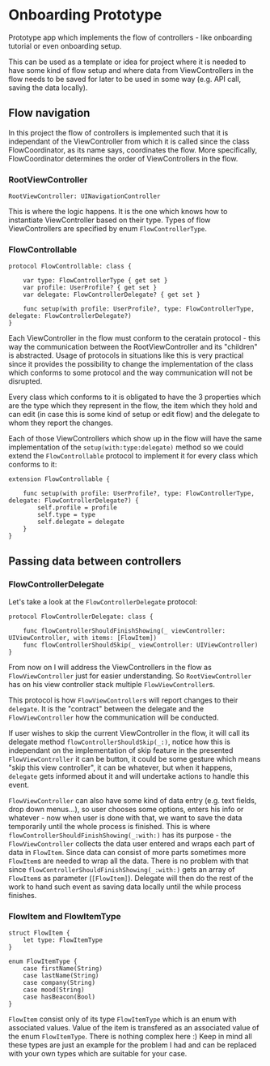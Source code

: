 # Onboarding Prototype
Prototype app which implements the flow of controllers - like onboarding tutorial or even onboarding setup.

This can be used as a template or idea for project where it is needed to have some kind of flow setup and where data from 
ViewControllers in the flow needs to be saved for later to be used in some way (e.g. API call, saving the data locally).

## Flow navigation

In this project the flow of controllers is implemented such that it is independant of the ViewController from which it is
called since the class FlowCoordinator, as its name says, coordinates the flow. More specifically, FlowCoordinator 
determines the order of ViewControllers in the flow. 

### RootViewController

```RootViewController: UINavigationController```

This is where the logic happens.
It is the one which knows how to instantiate ViewController based on their type. Types of flow ViewControllers are specified by enum `FlowControllerType`.

### FlowControllable

```
protocol FlowControllable: class {
    
    var type: FlowControllerType { get set }
    var profile: UserProfile? { get set }
    var delegate: FlowControllerDelegate? { get set }
    
    func setup(with profile: UserProfile?, type: FlowControllerType, delegate: FlowControllerDelegate?)
}
```
Each ViewController in the flow must conform to the ceratain protocol - this way the communication between the 
RootViewController and its "children" is abstracted. Usage of protocols in situations like this is very practical 
since it provides the possibility to change the implementation of the class which conforms to some protocol and the 
way communication will not be disrupted.

Every class which conforms to it is obligated to have the 3 properties which are the type which they represent in the flow, the item which they hold and can edit (in case this is some kind of setup or edit flow) and the delegate to whom they report the changes.

Each of those ViewControllers which show up in the flow will have the same implementation of the `setup(with:type:delegate)` method so we could extend the `FlowControllable` protocol to implement it for every class which conforms to it:

```
extension FlowControllable {
    
    func setup(with profile: UserProfile?, type: FlowControllerType, delegate: FlowControllerDelegate?) {
        self.profile = profile
        self.type = type
        self.delegate = delegate
    }
}
```

## Passing data between controllers

### FlowControllerDelegate

Let's take a look at the `FlowControllerDelegate` protocol:

```
protocol FlowControllerDelegate: class {
    
    func flowControllerShouldFinishShowing(_ viewController: UIViewController, with items: [FlowItem])
    func flowControllerShouldSkip(_ viewController: UIViewController)
}
```
From now on I will address the ViewControllers in the flow as `FlowViewController` just for easier understanding. So `RootViewController` has on his view controller stack multiple `FlowViewController`s.

This protocol is how `FlowViewController`s will report changes to their `delegate`. It is the "contract" between the delegate and the `FlowViewController` how the communication will be conducted.

If user wishes to skip the current ViewController in the flow, it will call its delegate method `flowControllerShouldSkip(_:)`, notice how this is independant on the implementation of skip feature in the presented `FlowViewController` it can be button, it could be some gesture which means "skip this view controller", it can be whatever, but when it happens, `delegate` gets informed about it and will undertake actions to handle this event.

`FlowViewController` can also have some kind of data entry (e.g. text fields, drop down menus...), so user chooses some options, enters his info or whatever - now when user is done with that, we want to save the data temporarily until the whole process is finished. This is where `flowControllerShouldFinishShowing(_:with:)` has its purpose - the `FlowViewController` collects the data user entered and wraps each part of data in `FlowItem`. Since data can consist of more parts sometimes more `FlowItem`s are needed to wrap all the data. There is no problem with that since `flowControllerShouldFinishShowing(_:with:)` gets an array of `FlowItem`s as parameter (`[FlowItem]`). Delegate will then do the rest of the work to hand such event as saving data locally until the while process finishes.

### FlowItem and FlowItemType

```
struct FlowItem {
    let type: FlowItemType
}
```
```
enum FlowItemType {
    case firstName(String)
    case lastName(String)
    case company(String)
    case mood(String)
    case hasBeacon(Bool)
}
```

`FlowItem` consist only of its type `FlowItemType` which is an enum with associated values. Value of the item is transfered as an associated value of the enum `FlowItemType`. There is nothing complex here :)
Keep in mind all these types are just an example for the problem I had and can be replaced with your own types which are suitable for your case.


